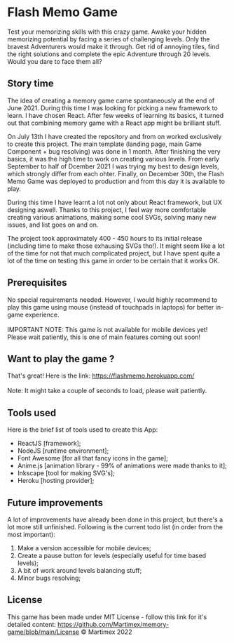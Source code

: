 # Flash Memo Game

Test your memorizing skills with this crazy game. Awake your hidden memorizing potential by facing a series of challenging levels. Only the bravest Adventurers would make it through. Get rid of annoying tiles, find the right solutions and complete the epic Adventure through 20 levels. Would you dare to face them all?

## Story time

The idea of creating a memory game came spontaneously at the end of June 2021. During this time I was looking for picking a new framework to learn. I have chosen React. After few weeks of learning its basics, it turned out that combining memory game with a React app might be brilliant stuff. 

On July 13th I have created the repository and from on worked exclusively to create this project. The main template (landing page, main Game Component + bug resolving) was done in 1 month. After finishing the very basics, it was the high time to work on creating various levels. From early September to half of Dcember 2021 I was trying my best to design levels, which strongly differ from each ohter. Finally, on December 30th, the Flash Memo Game was deployed to production and from this day it is available to play.

During this time I have learnt a lot not only about React framework, but UX designing aswell. Thanks to this project, I feel way more comfortable creating various animations, making some cool SVGs, solving many new issues, and list goes on and on.

The project took approximately 400 - 450 hours to its initial release (including time to make those exhausing SVGs tho!). It might seem like a lot of the time for not that much complicated project, but I have spent quite a lot of the time on testing this game in order to be certain that it works OK.

## Prerequisites

No special requirements needed. However, I would highly recommend to play this game using mouse (instead of touchpads in laptops) for better in-game experience.\
\
IMPORTANT NOTE: This game is not available for mobile devices yet! Please wait patiently, this is one of main features coming out soon!

## Want to play the game ?

That's great! Here is the link: https://flashmemo.herokuapp.com/ \
\
Note: It might take a couple of seconds to load, please wait patiently.

## Tools used

Here is the brief list of tools used to create this App:

- ReactJS [framework]; 
- NodeJS [runtime environment]; 
- Font Awesome [for all that fancy icons in the game]; 
- Anime.js [animation library - 99% of animations were made thanks to it]; 
- Inkscape [tool for making SVG's];
- Heroku [hosting provider];

## Future improvements

A lot of improvements have already been done in this project, but there's a lot more still unfinished. Following is the current todo list (in order from the most important):

1. Make a version accessible for mobile devices;
2. Create a pause button for levels (especially useful for time based levels);
3. A bit of work around levels balancing stuff;
4. Minor bugs resolving;

## License

This game has been made under MIT License - follow this link for it's detailed content: https://github.com/Martimex/memory-game/blob/main/License
© Martimex 2022
